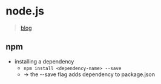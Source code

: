 # node.js
> [blog](https://www.taniarascia.com/how-to-install-and-use-node-js-and-npm-mac-and-windows/)

## npm
- installing a dependency
    - `npm install <dependency-name> --save`
    - -> the --save flag adds dependency to package.json
